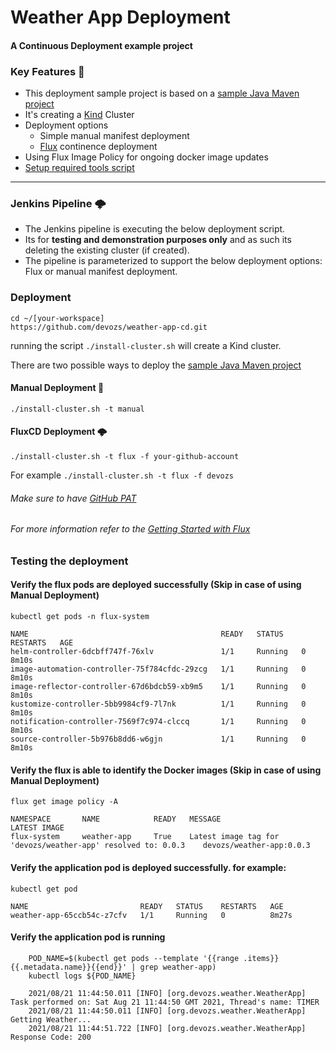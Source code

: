 # Weather App Deployment
#### A Continuous Deployment example project

### Key Features 🔑

- This deployment sample project is based on a [sample Java Maven project](https://github.com/devozs/weather-app)
- It's creating a [Kind](https://kind.sigs.k8s.io/) Cluster
- Deployment options 
  - Simple manual manifest deployment
  - [Flux](https://fluxcd.io/) continence deployment
- Using Flux Image Policy for ongoing docker image updates
- [Setup required tools script](https://github.com/devozs/weather-app-cd/blob/dev/setup-prerequisites.sh)
---
### Jenkins Pipeline 🌩️
- The Jenkins pipeline is executing the below deployment script. 
- Its for **testing and demonstration purposes only** and as such its deleting the existing cluster (if created).
- The pipeline is parameterized to support the below deployment options: Flux or manual manifest deployment.


### Deployment
    cd ~/[your-workspace]
    https://github.com/devozs/weather-app-cd.git

running the script ```./install-cluster.sh``` will create a Kind cluster.

There are two possible ways to deploy the [sample Java Maven project](https://github.com/devozs/weather-app)

#### Manual Deployment 🚪
    ./install-cluster.sh -t manual

#### FluxCD Deployment 🌩️
    ./install-cluster.sh -t flux -f your-github-account
For example `./install-cluster.sh -t flux -f devozs`


###### Make sure to have [GitHub PAT](https://docs.github.com/en/github/authenticating-to-github/keeping-your-account-and-data-secure/creating-a-personal-access-token)

###### For more information refer to the [Getting Started with Flux](https://fluxcd.io/docs/get-started/)

### Testing the deployment

#### Verify the flux pods are deployed successfully (Skip in case of using Manual Deployment)
```
kubectl get pods -n flux-system

NAME                                           READY   STATUS    RESTARTS   AGE
helm-controller-6dcbff747f-76xlv               1/1     Running   0          8m10s
image-automation-controller-75f784cfdc-29zcg   1/1     Running   0          8m10s
image-reflector-controller-67d6bdcb59-xb9m5    1/1     Running   0          8m10s
kustomize-controller-5bb9984cf9-7l7nk          1/1     Running   0          8m10s
notification-controller-7569f7c974-clccq       1/1     Running   0          8m10s
source-controller-5b976b8dd6-w6gjn             1/1     Running   0          8m10s
```
#### Verify the flux is able to identify the Docker images (Skip in case of using Manual Deployment)
```
flux get image policy -A

NAMESPACE       NAME            READY   MESSAGE                                                         LATEST IMAGE             
flux-system     weather-app     True    Latest image tag for 'devozs/weather-app' resolved to: 0.0.3    devozs/weather-app:0.0.3     

```

#### Verify the application pod is deployed successfully. for example:
```
kubectl get pod

NAME                         READY   STATUS    RESTARTS   AGE
weather-app-65ccb54c-z7cfv   1/1     Running   0          8m27s

```
#### Verify the application pod is running
```
    POD_NAME=$(kubectl get pods --template '{{range .items}}{{.metadata.name}}{{end}}' | grep weather-app)
    kubectl logs ${POD_NAME}

    2021/08/21 11:44:50.011 [INFO] [org.devozs.weather.WeatherApp] Task performed on: Sat Aug 21 11:44:50 GMT 2021, Thread's name: TIMER
    2021/08/21 11:44:50.011 [INFO] [org.devozs.weather.WeatherApp] Getting Weather...
    2021/08/21 11:44:51.722 [INFO] [org.devozs.weather.WeatherApp] Response Code: 200
```